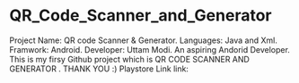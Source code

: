 # QR_Code_Scanner_and_Generator


Project Name: QR code Scanner & Generator.
Languages: Java and Xml.
Framwork: Android.
Developer: Uttam Modi.
An aspiring Andorid Developer.
This is my firsy Github project which is QR CODE SCANNER AND GENERATOR . THANK YOU   :)
Playstore Link link:
